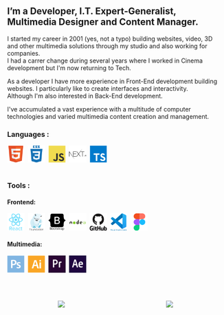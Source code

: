 <h2> I’m a Developer, I.T. Expert-Generalist, Multimedia Designer and Content Manager.</h2>

I started my career in 2001 (yes, not a typo) building websites, video, 3D and other multimedia solutions through my studio and also working for companies.<br/>
I had a carrer change during several years where I worked in Cinema development but I'm now returning to Tech.

As a developer I have more experience in Front-End development building websites. I particularly like to create interfaces and interactivity.<br/>
Although I'm also interested in Back-End development.

I've accumulated a vast experience with a multitude of computer technologies and varied multimedia content creation and management.

<!-- 
Multi-faceted skills include strong organizational, time and resource management.
Creative flair with detail oriented audiovisual attuned senses.
Logical and analytical thinking streamlining into efficient, effective and reliable systems, technical protocols and workflows.
Multi-tasking, flexibility and accuracy. -->

### Languages :
<div id="header" align="left" >
    <img src="https://github.com/devicons/devicon/blob/master/icons/html5/html5-original.svg" title="HTML5" alt="HTML" width="40" height="40"/>&nbsp;
    <img src="https://github.com/devicons/devicon/blob/master/icons/css3/css3-plain-wordmark.svg"  title="CSS3" alt="CSS" width="40" height="40"/>&nbsp;
    <img src="https://github.com/devicons/devicon/blob/master/icons/javascript/javascript-original.svg"  title="Javascript" alt="Javascript" width="40" height="40"/>&nbsp;
    <img src="https://github.com/devicons/devicon/blob/master/icons/nextjs/nextjs-original-wordmark.svg"  title="NextJs" **alt="NextJs" width="40" height="40" />&nbsp;
    <img src="https://github.com/devicons/devicon/blob/master/icons/typescript/typescript-plain.svg"  title="NextJs" **alt="NextJs" width="40" height="40" />&nbsp;
</div>

<br/>

### Tools :
<div id="header" align="left" >
    <h4> Frontend: </h4>
    <img src="https://github.com/devicons/devicon/blob/master/icons/react/react-original-wordmark.svg" title="React" alt="React" width="40" height="40"/>&nbsp;
    <img src="https://github.com/devicons/devicon/blob/master/icons/foundation/foundation-original-wordmark.svg" title="Foundation" **alt="Foundation" width="40" height="40"/>&nbsp;
    <img src="https://github.com/devicons/devicon/blob/master/icons/bootstrap/bootstrap-plain-wordmark.svg"  title="Bootstrap" alt="Bootstrap" width="40" height="40"/>&nbsp;
    <img src="https://github.com/devicons/devicon/blob/master/icons/nodejs/nodejs-original-wordmark.svg"  title="NodeJS" alt="NodeJS" width="40" height="40"/>&nbsp;
    <img src="https://github.com/devicons/devicon/blob/master/icons/github/github-original-wordmark.svg" title="Github" **alt="Github" width="40" height="40"/>&nbsp;
    <img src="https://github.com/devicons/devicon/blob/master/icons/vscode/vscode-original-wordmark.svg" title="VsCode" **alt="VsCode" width="40" height="40"/>&nbsp;
    <img src="https://github.com/devicons/devicon/blob/master/icons/figma/figma-original.svg" title="Figma" **alt="Figma" width="40" height="40"/>&nbsp;
<br/>
    <h4> Multimedia: </h4>
    <img src="https://github.com/devicons/devicon/blob/master/icons/photoshop/photoshop-plain.svg" title="Photoshop" **alt="Photoshop" width="40" height="40"/>&nbsp;
    <img src="https://github.com/devicons/devicon/blob/master/icons/illustrator/illustrator-plain.svg" title="Illustrator" **alt="Illustrator" width="40" height="40"/>&nbsp;
    <img src="https://github.com/devicons/devicon/blob/master/icons/premierepro/premierepro-plain.svg" title="Premier" **alt="Premier" width="40" height="40"/>&nbsp;
    <img src="https://github.com/devicons/devicon/blob/master/icons/aftereffects/aftereffects-plain.svg" title="AfterEffects" **alt="AfterEffects" width="40" height="40"/>&nbsp;
</div>

<br> <br/>

<div align="center" >
    <div style="display: flex; align-items: flex-start; justify-content: space-around;">
    <img  height="200" src="https://github-readme-stats.vercel.app/api/top-langs/?username=andre1melo&layout=compact&show_icons=true&title_color=ffffff&icon_color=34abeb&text_color=daf7dc&bg_color=151515"/>
    <img  height="200" src="https://github-readme-stats.vercel.app/api?username=andre1melo&show_icons=true&title_color=ffffff&icon_color=34abeb&text_color=daf7dc&bg_color=151515" />
</div>
    
<!--
Here are some ideas to get you started:

- 🔭 I’m currently working on ...
- 🌱 I’m currently learning ...
- 👯 I’m looking to collaborate on ...
- 🤔 I’m looking for help with ...
- 💬 Ask me about ...
- 📫 How to reach me: ...
- 😄 Pronouns: ...
- ⚡ Fun fact: ...
-->

